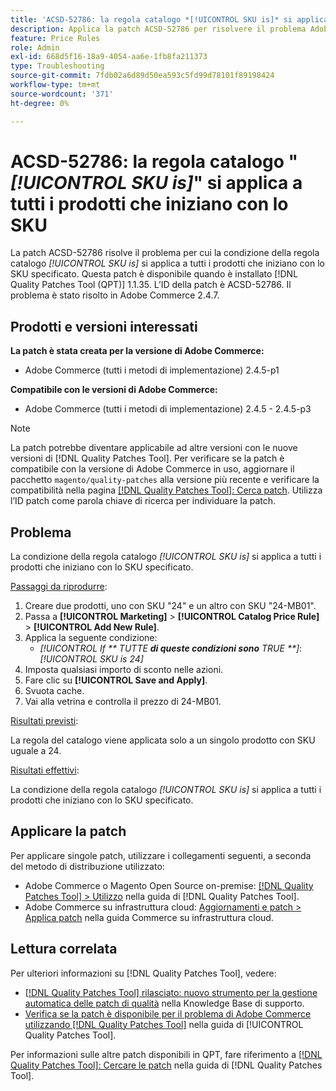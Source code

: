 ```yaml
---
title: 'ACSD-52786: la regola catalogo *[!UICONTROL SKU is]* si applica a tutti i prodotti che iniziano con lo SKU'
description: Applica la patch ACSD-52786 per risolvere il problema Adobe Commerce, in cui la condizione della regola catalogo *[!UICONTROL SKU is]* si applica a tutti i prodotti che iniziano con lo SKU specificato.
feature: Price Rules
role: Admin
exl-id: 668d5f16-18a9-4054-aa6e-1fb8fa211373
type: Troubleshooting
source-git-commit: 7fdb02a6d89d50ea593c5fd99d78101f89198424
workflow-type: tm+mt
source-wordcount: '371'
ht-degree: 0%

---
```


# ACSD-52786: la regola catalogo &quot;*[!UICONTROL SKU is]*&quot; si applica a tutti i prodotti che iniziano con lo SKU

La patch ACSD-52786 risolve il problema per cui la condizione della regola catalogo *[!UICONTROL SKU is]* si applica a tutti i prodotti che iniziano con lo SKU specificato. Questa patch è disponibile quando è installato [!DNL Quality Patches Tool (QPT)] 1.1.35. L’ID della patch è ACSD-52786. Il problema è stato risolto in Adobe Commerce 2.4.7.

## Prodotti e versioni interessati

**La patch è stata creata per la versione di Adobe Commerce:**

* Adobe Commerce (tutti i metodi di implementazione) 2.4.5-p1

**Compatibile con le versioni di Adobe Commerce:**

* Adobe Commerce (tutti i metodi di implementazione) 2.4.5 - 2.4.5-p3

>[!NOTE]
>
>La patch potrebbe diventare applicabile ad altre versioni con le nuove versioni di [!DNL Quality Patches Tool]. Per verificare se la patch è compatibile con la versione di Adobe Commerce in uso, aggiornare il pacchetto `magento/quality-patches` alla versione più recente e verificare la compatibilità nella pagina [[!DNL Quality Patches Tool]: Cerca patch](https://experienceleague.adobe.com/tools/commerce-quality-patches/index.html). Utilizza l’ID patch come parola chiave di ricerca per individuare la patch.

## Problema

La condizione della regola catalogo *[!UICONTROL SKU is]* si applica a tutti i prodotti che iniziano con lo SKU specificato.

<u>Passaggi da riprodurre</u>:

1. Creare due prodotti, uno con SKU &quot;24&quot; e un altro con SKU &quot;24-MB01&quot;.
1. Passa a **[!UICONTROL Marketing]** > **[!UICONTROL Catalog Price Rule]** > **[!UICONTROL Add New Rule]**.
1. Applica la seguente condizione:
   * *[!UICONTROL If ** TUTTE **di queste condizioni sono** TRUE **]*: *[!UICONTROL SKU is 24]*
1. Imposta qualsiasi importo di sconto nelle azioni.
1. Fare clic su **[!UICONTROL Save and Apply]**.
1. Svuota cache.
1. Vai alla vetrina e controlla il prezzo di 24-MB01.

<u>Risultati previsti</u>:

La regola del catalogo viene applicata solo a un singolo prodotto con SKU uguale a 24.

<u>Risultati effettivi</u>:

La condizione della regola catalogo *[!UICONTROL SKU is]* si applica a tutti i prodotti che iniziano con lo SKU specificato.

## Applicare la patch

Per applicare singole patch, utilizzare i collegamenti seguenti, a seconda del metodo di distribuzione utilizzato:

* Adobe Commerce o Magento Open Source on-premise: [[!DNL Quality Patches Tool] > Utilizzo](/help/tools/quality-patches-tool/usage.md) nella guida di [!DNL Quality Patches Tool].
* Adobe Commerce su infrastruttura cloud: [Aggiornamenti e patch > Applica patch](https://experienceleague.adobe.com/docs/commerce-cloud-service/user-guide/develop/upgrade/apply-patches.html) nella guida Commerce su infrastruttura cloud.

## Lettura correlata

Per ulteriori informazioni su [!DNL Quality Patches Tool], vedere:

* [[!DNL Quality Patches Tool] rilasciato: nuovo strumento per la gestione automatica delle patch di qualità](https://experienceleague.adobe.com/en/docs/commerce-operations/tools/quality-patches-tool/quality-patches-tool-to-self-serve-quality-patches) nella Knowledge Base di supporto.
* [Verifica se la patch è disponibile per il problema di Adobe Commerce utilizzando  [!DNL Quality Patches Tool]](/help/tools/quality-patches-tool/patches-available-in-qpt/check-patch-for-magento-issue-with-magento-quality-patches.md) nella guida di [!UICONTROL Quality Patches Tool].


Per informazioni sulle altre patch disponibili in QPT, fare riferimento a [[!DNL Quality Patches Tool]: Cercare le patch](https://experienceleague.adobe.com/tools/commerce-quality-patches/index.html) nella guida di [!DNL Quality Patches Tool].
